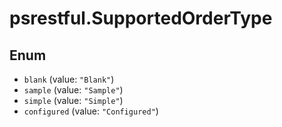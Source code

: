 # psrestful.SupportedOrderType

## Enum

* `blank` (value: `"Blank"`)
* `sample` (value: `"Sample"`)
* `simple` (value: `"Simple"`)
* `configured` (value: `"Configured"`)

